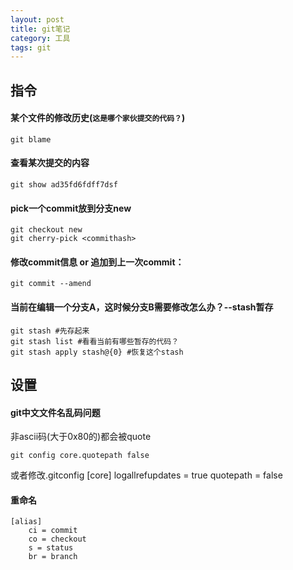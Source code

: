 ```yaml
---
layout: post
title: git笔记
category: 工具 
tags: git
---
```


## 指令

#### 某个文件的修改历史(`这是哪个家伙提交的代码？`)
    git blame
    
#### 查看某次提交的内容
    git show ad35fd6fdff7dsf

#### pick一个commit放到分支new
    git checkout new
    git cherry-pick <commithash>

#### 修改commit信息 or 追加到上一次commit：
    git commit --amend

#### 当前在编辑一个分支A，这时候分支B需要修改怎么办？--stash暂存
    git stash #先存起来
    git stash list #看看当前有哪些暂存的代码？
    git stash apply stash@{0} #恢复这个stash


## 设置

#### git中文文件名乱码问题

非ascii码(大于0x80的)都会被quote

    git config core.quotepath false

或者修改.gitconfig
    [core]
        logallrefupdates = true
        quotepath = false
#### 重命名                                                                                                                                                                          
    [alias]
        ci = commit
        co = checkout
        s = status
        br = branch
